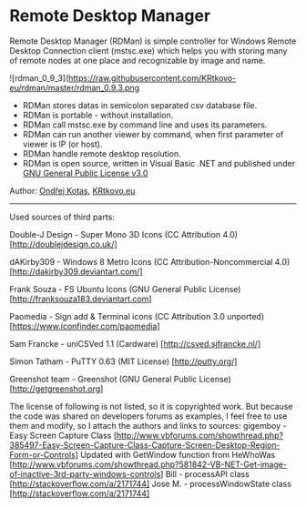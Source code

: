﻿Remote Desktop Manager
======================

Remote Desktop Manager (RDMan) is simple controller for Windows Remote Desktop Connection client (mstsc.exe) which helps you with storing many of remote nodes at one place and recognizable by image and name.

![rdman_0_9_3](https://raw.githubusercontent.com/KRtkovo-eu/rdman/master/rdman_0.9.3.png

* RDMan stores datas in semicolon separated csv database file.
* RDMan is portable - without installation.
* RDMan call mstsc.exe by command line and uses its parameters.
* RDMan can run another viewer by command, when first parameter of viewer is IP (or host).
* RDMan handle remote desktop resolution.
* RDMan is open source, written in Visual Basic .NET and published under [GNU General Public License v3.0](http://www.gnu.org/licenses/gpl-3.0.txt)

Author: [Ondřej Kotas](mailto:ok@krtkovo.eu), [KRtkovo.eu](http://krtkovo.eu/)

---------------------------------------------------------------------------------------------
Used sources of third parts:

Double-J Design - Super Mono 3D Icons (CC Attribution 4.0)
[http://doublejdesign.co.uk/]

dAKirby309 - Windows 8 Metro Icons (CC Attribution-Noncommercial 4.0)
[http://dakirby309.deviantart.com/]

Frank Souza - FS Ubuntu Icons (GNU General Public License)
[http://franksouza183.deviantart.com]

Paomedia - Sign add & Terminal icons (CC Attribution 3.0 unported)
[https://www.iconfinder.com/paomedia]

Sam Francke - uniCSVed 1.1 (Cardware)
[http://csved.sjfrancke.nl/]

Simon Tatham - PuTTY 0.63 (MIT License)
[http://putty.org/]

Greenshot team - Greenshot (GNU General Public License)
[http://getgreenshot.org]

The license of following is not listed, so it is copyrighted work. But because the code was shared on developers forums as examples, I feel free to use them and modify, so I attach the authors and links to sources:
gigemboy - Easy Screen Capture Class [http://www.vbforums.com/showthread.php?385497-Easy-Screen-Capture-Class-Capture-Screen-Desktop-Region-Form-or-Controls]
Updated with GetWindow function from HeWhoWas [http://www.vbforums.com/showthread.php?581842-VB-NET-Get-image-of-inactive-3rd-party-windows-controls]
Bill - processAPI class [http://stackoverflow.com/a/2171744]
Jose M. - processWindowState class [http://stackoverflow.com/a/2171744]
